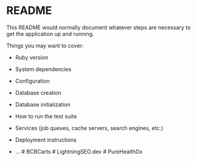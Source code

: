 # README

This README would normally document whatever steps are necessary to get the
application up and running.

Things you may want to cover:

* Ruby version

* System dependencies

* Configuration

* Database creation

* Database initialization

* How to run the test suite

* Services (job queues, cache servers, search engines, etc.)

* Deployment instructions

* ...
#   B C B C a r t s  
 #   L i g h t n i n g S E O . d e v  
 #   P u r e H e a l t h D x  
 